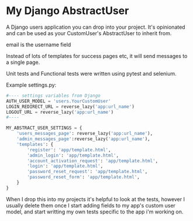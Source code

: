 # My Django AbstractUser

A Django users application you can drop into your project. It's opinionated and can be used as your CustomUser's AbstractUser to inherit from.

email is the username field

Instead of lots of templates for success pages etc, it will send
messages to a single page.

Unit tests and Functional tests were written using pytest and selenium.

Example settings.py:

```py
#---- settings variables from Django
AUTH_USER_MODEL = 'users.YourCustomUser'
LOGIN_REDIRECT_URL = reverse_lazy('app:url_name')
LOGOUT_URL = reverse_lazy('app:url_name')
#----

MY_ABSTRACT_USER_SETTINGS = {
    'users_messages_page': reverse_lazy('app:url_name'),
    'admin_messages_page':reverse_lazy('app:url_name'),
    'templates': {
        'register': 'app/template.html',
        'admin_login': 'app/template.html',
        'account_activation_request': 'app/template.html',
        'login': 'app/template.html',
        'password_reset_request': 'app/template.html',
        'password_reset_form': 'app/template.html',
    } 
}
```

When I drop this into my projects it's helpful to look at the tests, however I usually delete them once I start
adding fields to my app's custom user model, and start writting my own tests specific to the app i'm working on.
